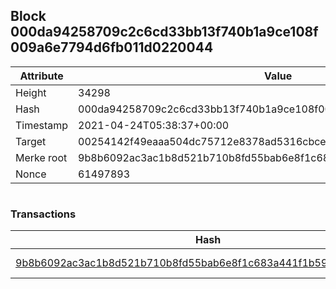 ## Block 000da94258709c2c6cd33bb13f740b1a9ce108f009a6e7794d6fb011d0220044

Attribute | Value
--- | ---
Height | 34298
Hash | 000da94258709c2c6cd33bb13f740b1a9ce108f009a6e7794d6fb011d0220044
Timestamp | 2021-04-24T05:38:37+00:00
Target | 00254142f49eaaa504dc75712e8378ad5316cbcead634704b3734b6271167cc4
Merke root | 9b8b6092ac3ac1b8d521b710b8fd55bab6e8f1c683a441f1b59cf31af1fd63db
Nonce | 61497893

```

```

### Transactions

Hash | Amount
--- | ---
[9b8b6092ac3ac1b8d521b710b8fd55bab6e8f1c683a441f1b59cf31af1fd63db](9b8b6092ac3ac1b8d521b710b8fd55bab6e8f1c683a441f1b59cf31af1fd63db.md) | 10.00000000 SKEPTI 
